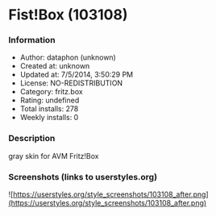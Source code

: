 # Fist!Box (103108)

### Information
- Author: dataphon (unknown)
- Created at: unknown
- Updated at: 7/5/2014, 3:50:29 PM
- License: NO-REDISTRIBUTION
- Category: fritz.box
- Rating: undefined
- Total installs: 278
- Weekly installs: 0


### Description
gray skin for AVM Fritz!Box


### Screenshots (links to userstyles.org)
![https://userstyles.org/style_screenshots/103108_after.png](https://userstyles.org/style_screenshots/103108_after.png)


